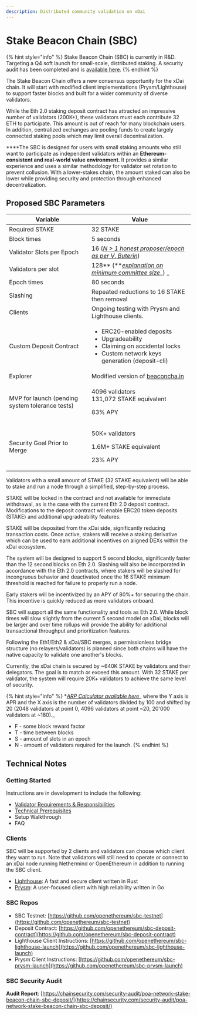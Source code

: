 ```yaml
---
description: Distributed community validation on xDai
---
```


# Stake Beacon Chain (SBC)

{% hint style="info" %}
Stake Beacon Chain (SBC) is currently in R\&D. Targeting a Q4 soft launch for small-scale, distributed staking. A security audit has been completed and is [available here](./#sbc-security-audit).&#x20;
{% endhint %}

‌The Stake Beacon Chain offers a new consensus opportunity for the xDai chain. It  will start with modified client implementations (Prysm/Lighthouse) to support faster blocks and built for a wider community of diverse validators.

‌While the Eth 2.0 staking deposit contract has attracted an impressive number of validators (200K+), these validators must each contribute 32 ETH to participate. This amount is out of reach for many blockchain users. In addition, centralized exchanges are pooling funds to create largely connected staking pools which may limit overall decentralization.

**‌**The SBC is designed for users with small staking amounts who still want to participate as independent validators within an **Ethereum-consistent and real-world value environment**. It provides a similar experience and uses a similar methodology for validator set rotation to prevent collusion. With a lower-stakes chain, the amount staked can also be lower while providing security and protection through enhanced decentralization.

## **Proposed SBC Parameters**

| **Variable**                                    | **Value**                                                                                                                                                 |
| ----------------------------------------------- | --------------------------------------------------------------------------------------------------------------------------------------------------------- |
| Required STAKE                                  | 32 STAKE                                                                                                                                                  |
| Block times                                     | 5 seconds                                                                                                                                                 |
| Validator Slots per Epoch                       | 16 ([_N > 1 honest proposer/epoch as per V. Buterin_](https://notes.ethereum.org/@vbuterin/rkhCgQteN?type=view#Why-32-ETH-validator-sizes))               |
| Validators per slot                             | 128** (**[_explanation on minimum committee size_](https://medium.com/@chihchengliang/minimum-committee-size-explained-67047111fa20)_) _                  |
| Epoch times                                     | 80 seconds                                                                                                                                                |
| Slashing                                        | Repeated reductions to 16 STAKE then removal                                                                                                              |
| Clients                                         | Ongoing testing with Prysm and Lighthouse clients.                                                                                                        |
| Custom Deposit Contract                         | <ul><li>ERC20-enabled deposits</li><li>Upgradeability</li><li>Claiming on accidental locks</li><li>Custom network keys generation (deposit-cli)</li></ul> |
| Explorer                                        | Modified version of [beaconcha.in](http://beaconcha.in)                                                                                                   |
| MVP for launch (pending system tolerance tests) | <p>4096 validators<br>131,072 STAKE equivalent</p><p>83% APY</p>                                                                                          |
| Security Goal Prior to Merge                    | <p>50K+ validators</p><p>1.6M+ STAKE equivalent</p><p>23% APY</p>                                                                                         |

Validators with a small amount of STAKE (32 STAKE equivalent) will be able to stake and run a node through a simplified, step-by-step process.

‌STAKE will be locked in the contract and not available for immediate withdrawal, as is the case with the current Eth 2.0 deposit contract. Modifications to the deposit contract will enable ERC20 token deposits (STAKE) and additional upgradeability features.

STAKE will be deposited from the xDai side, significantly reducing transaction costs. Once active, stakers will receive a staking derivative which can be used to earn additional incentives on aligned DEXs within the xDai ecosystem.

The system will be designed to support 5 second blocks, significantly faster than the 12 second blocks on Eth 2.0. Slashing will also be incorporated in accordance with the Eth 2.0 contracts, where stakers will be slashed for incongruous behavior and deactivated once the 16 STAKE minimum threshold is reached for failure to properly run a node.

Early stakers will be incentivized by an APY of 80%+ for securing the chain. This incentive is quickly reduced as more validators onboard.&#x20;

SBC will support all the same functionality and tools as Eth 2.0. While block times will slow slightly from the current 5 second model on xDai, blocks will be larger and over time rollups will provide the ability for additional transactional throughput and prioritization features.&#x20;

Following the Eth1/Eth2 & xDai/SBC merges, a permissionless bridge structure (no relayers/validators) is planned since both chains will have the native capacity to validate one another's blocks.

Currently, the xDai chain is secured by \~640K STAKE by validators and their delegators. The goal is to match or exceed this amount. With 32 STAKE per validator, the system will require 20K+ validators to achieve the same level of security.

{% hint style="info" %}
\*[_ARP Calculator available here_](https://www.desmos.com/calculator/svnsuuyhf9)_ where the Y axis is APR and the X axis is the number of validators divided by 100 and shifted by 20 (2048 validators at point 0, 4096 validators at point \~20, 20'000 validators at \~180)._

* F - some block reward factor
* T - time between blocks
* S - amount of slots in an epoch
* N - amount of validators required for the launch.
{% endhint %}

## Technical Notes

### Getting Started

Instructions are in development to include the following:

* [Validator Requirements & Responsibilities](sbc-validator-requirements-and-responsibilities.md)&#x20;
* [Technical Prerequisites](technical-prerequisites.md)
* Setup Walkthrough
* FAQ

### Clients

SBC will be supported by 2 clients and validators can choose which client they want to run. Note that validators will still need to operate or connect to an xDai node running Nethermind or OpenEthereum in addition to running the SBC client.

* &#x20;[Lighthouse](https://lighthouse.sigmaprime.io): A fast and secure client written in Rust
* &#x20;[Prysm](https://prysmaticlabs.com): A user-focused client with high reliability written in Go

### SBC Repos

* SBC Testnet: [https://github.com/openethereum/sbc-testnet](https://github.com/openethereum/sbc-testnet)
* Deposit Contract: [https://github.com/openethereum/sbc-deposit-contract](https://github.com/openethereum/sbc-deposit-contract)
* Lighthouse Client Instructions: [https://github.com/openethereum/sbc-lighthouse-launch](https://github.com/openethereum/sbc-lighthouse-launch)
* Prysm Client Instructions: [https://github.com/openethereum/sbc-prysm-launch](https://github.com/openethereum/sbc-prysm-launch)

### SBC Security Audit

**Audit Report**: [https://chainsecurity.com/security-audit/poa-network-stake-beacon-chain-sbc-deposit/](https://chainsecurity.com/security-audit/poa-network-stake-beacon-chain-sbc-deposit/)

